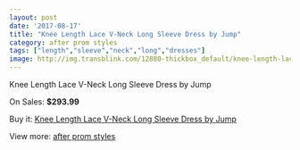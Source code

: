 ```yaml
---
layout: post
date: '2017-08-17'
title: "Knee Length Lace V-Neck Long Sleeve Dress by Jump"
category: after prom styles
tags: ["length","sleeve","neck","long","dresses"]
image: http://img.transblink.com/12880-thickbox_default/knee-length-lace-v-neck-long-sleeve-dress-by-jump.jpg
---
```

Knee Length Lace V-Neck Long Sleeve Dress by Jump

On Sales: **$293.99**
<a href="https://www.transblink.com/en/after-prom-styles/4153-knee-length-lace-v-neck-long-sleeve-dress-by-jump.html"><amp-img layout="responsive" width="600" height="600" src="//img.transblink.com/12880-thickbox_default/knee-length-lace-v-neck-long-sleeve-dress-by-jump.jpg" alt="Knee Length Lace V-Neck Long Sleeve Dress by Jump 0" /></a>
<a href="https://www.transblink.com/en/after-prom-styles/4153-knee-length-lace-v-neck-long-sleeve-dress-by-jump.html"><amp-img layout="responsive" width="600" height="600" src="//img.transblink.com/12884-thickbox_default/knee-length-lace-v-neck-long-sleeve-dress-by-jump.jpg" alt="Knee Length Lace V-Neck Long Sleeve Dress by Jump 1" /></a>
<a href="https://www.transblink.com/en/after-prom-styles/4153-knee-length-lace-v-neck-long-sleeve-dress-by-jump.html"><amp-img layout="responsive" width="600" height="600" src="//img.transblink.com/12883-thickbox_default/knee-length-lace-v-neck-long-sleeve-dress-by-jump.jpg" alt="Knee Length Lace V-Neck Long Sleeve Dress by Jump 2" /></a>
<a href="https://www.transblink.com/en/after-prom-styles/4153-knee-length-lace-v-neck-long-sleeve-dress-by-jump.html"><amp-img layout="responsive" width="600" height="600" src="//img.transblink.com/12882-thickbox_default/knee-length-lace-v-neck-long-sleeve-dress-by-jump.jpg" alt="Knee Length Lace V-Neck Long Sleeve Dress by Jump 3" /></a>
<a href="https://www.transblink.com/en/after-prom-styles/4153-knee-length-lace-v-neck-long-sleeve-dress-by-jump.html"><amp-img layout="responsive" width="600" height="600" src="//img.transblink.com/12881-thickbox_default/knee-length-lace-v-neck-long-sleeve-dress-by-jump.jpg" alt="Knee Length Lace V-Neck Long Sleeve Dress by Jump 4" /></a>

Buy it: [Knee Length Lace V-Neck Long Sleeve Dress by Jump](https://www.transblink.com/en/after-prom-styles/4153-knee-length-lace-v-neck-long-sleeve-dress-by-jump.html "Knee Length Lace V-Neck Long Sleeve Dress by Jump")

View more: [after prom styles](https://www.transblink.com/en/55-after-prom-styles "after prom styles")